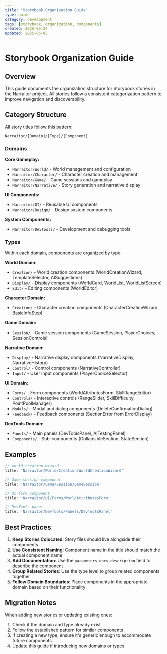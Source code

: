 ```yaml
---
title: "Storybook Organization Guide"
type: guide
category: development
tags: [storybook, organization, components]
created: 2025-05-24
updated: 2025-06-08
---
```


# Storybook Organization Guide

## Overview

This guide documents the organization structure for Storybook stories in the Narraitor project. All stories follow a consistent categorization pattern to improve navigation and discoverability.

## Category Structure

All story titles follow this pattern:
```
Narraitor/[Domain]/[Type]/[Component]
```

### Domains

**Core Gameplay:**
- `Narraitor/World/` - World management and configuration
- `Narraitor/Character/` - Character creation and management
- `Narraitor/Game/` - Game sessions and gameplay
- `Narraitor/Narrative/` - Story generation and narrative display

**UI Components:**
- `Narraitor/UI/` - Reusable UI components
- `Narraitor/Design/` - Design system components

**System Components:**
- `Narraitor/DevTools/` - Development and debugging tools

### Types

Within each domain, components are organized by type:

**World Domain:**
- `Creation/` - World creation components (WorldCreationWizard, TemplateSelector, AISuggestions)
- `Display/` - Display components (WorldCard, WorldList, WorldListScreen)
- `Edit/` - Editing components (WorldEditor)

**Character Domain:**
- `Creation/` - Character creation components (CharacterCreationWizard, BasicInfoStep)

**Game Domain:**
- `Session/` - Game session components (GameSession, PlayerChoices, SessionControls)

**Narrative Domain:**
- `Display/` - Narrative display components (NarrativeDisplay, NarrativeHistory)
- `Control/` - Control components (NarrativeController)
- `Input/` - User input components (PlayerChoiceSelector)

**UI Domain:**
- `Forms/` - Form components (WorldAttributesForm, SkillRangeEditor)
- `Controls/` - Interactive controls (RangeSlider, SkillDifficulty, PointPoolManager)
- `Modals/` - Modal and dialog components (DeleteConfirmationDialog)
- `Feedback/` - Feedback components (SectionError from ErrorDisplay)

**DevTools Domain:**
- `Panels/` - Main panels (DevToolsPanel, AITestingPanel)
- `Components/` - Sub-components (CollapsibleSection, StateSection)

## Examples

```typescript
// World creation wizard
title: 'Narraitor/World/Creation/WorldCreationWizard'

// Game session component
title: 'Narraitor/Game/Session/GameSession'

// UI form component
title: 'Narraitor/UI/Forms/WorldAttributesForm'

// DevTools panel
title: 'Narraitor/DevTools/Panels/DevToolsPanel'
```

## Best Practices

1. **Keep Stories Colocated**: Story files should live alongside their components
2. **Use Consistent Naming**: Component name in the title should match the actual component name
3. **Add Documentation**: Use the `parameters.docs.description` field to describe the component
4. **Group Related Stories**: Use the type level to group related components together
5. **Follow Domain Boundaries**: Place components in the appropriate domain based on their functionality

## Migration Notes

When adding new stories or updating existing ones:
1. Check if the domain and type already exist
2. Follow the established pattern for similar components
3. If creating a new type, ensure it's generic enough to accommodate future components
4. Update this guide if introducing new domains or types